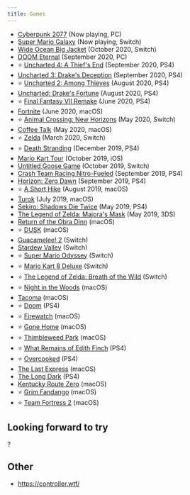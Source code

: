 ```yaml
---
title: Games
---
```


- [Cyberpunk 2077](https://en.wikipedia.org/wiki/Cyberpunk_2077) (Now playing, PC)
- [Super Mario Galaxy](https://supermario3dallstars.nintendo.com/super-mario-galaxy/) (Now playing, Switch)
- [Wide Ocean Big Jacket](https://www.nintendo.com/games/detail/wide-ocean-big-jacket-switch/) (October 2020, Switch)
- [DOOM Eternal](https://en.wikipedia.org/wiki/Doom_Eternal) (September 2020, PC)
- ⭐️ [Uncharted 4: A Thief's End](https://en.wikipedia.org/wiki/Uncharted_4:_A_Thief%27s_End) (September 2020, PS4)
- [Uncharted 3: Drake's Deception](https://en.wikipedia.org/wiki/Uncharted_3:_Drake%27s_Deception) (September 2020, PS4)
- ⭐️ [Uncharted 2: Among Thieves](https://en.wikipedia.org/wiki/Uncharted_2:_Among_Thieves) (August 2020, PS4)
- [Uncharted: Drake's Fortune](https://en.wikipedia.org/wiki/Uncharted:_Drake%27s_Fortune) (August 2020, PS4)
- ⭐️ [Final Fantasy VII Remake](https://en.wikipedia.org/wiki/Final_Fantasy_VII_Remake) (June 2020, PS4)
- [Fortnite](https://en.wikipedia.org/wiki/Fortnite) (June 2020, macOS)
- ⭐️ [Animal Crossing: New Horizons](https://en.wikipedia.org/wiki/Animal_Crossing:_New_Horizons) (May 2020, Switch)
- [Coffee Talk](https://www.gog.com/game/coffee_talk) (May 2020, macOS)
- ⭐️ [Zelda](https://en.wikipedia.org/wiki/The_Legend_of_Zelda:_Link%27s_Awakening_(2019_video_game)) (March 2020, Switch)
- ⭐️ [Death Stranding](https://en.wikipedia.org/wiki/Death_Stranding) (December 2019, PS4)
- [Mario Kart Tour](https://en.wikipedia.org/wiki/Mario_Kart_Tour) (October 2019, iOS)
- [Untitled Goose Game](https://en.wikipedia.org/wiki/Untitled_Goose_Game) (October 2019, Switch)
- [Crash Team Racing Nitro-Fueled](https://en.wikipedia.org/wiki/Crash_Team_Racing_Nitro-Fueled) (September 2019, PS4)
- [Horizon: Zero Dawn](https://en.wikipedia.org/wiki/Horizon_Zero_Dawn) (September 2019, PS4)
- ⭐️ [A Short Hike](http://ashorthike.com/) (August 2019, macOS)
- [Turok](https://www.gog.com/game/turok) (July 2019, macOS)
- [Sekiro: Shadows Die Twice](https://en.wikipedia.org/wiki/Sekiro:_Shadows_Die_Twice) (May 2019, PS4)
- [The Legend of Zelda: Majora's Mask](https://en.wikipedia.org/wiki/The_Legend_of_Zelda:_Majora%27s_Mask) (May 2019, 3DS)
- [Return of the Obra Dinn](https://en.wikipedia.org/wiki/Return_of_the_Obra_Dinn) (macOS)
- ⭐️ [DUSK](<https://en.wikipedia.org/wiki/Dusk_(video_game)>) (macOS)
- [Guacamelee! 2](https://en.wikipedia.org/wiki/Guacamelee!_2) (Switch)
- [Stardew Valley](https://en.wikipedia.org/wiki/Stardew_Valley) (Switch)
- ⭐️ [Super Mario Odyssey](https://en.wikipedia.org/wiki/Super_Mario_Odyssey) (Switch)
- ⭐️ [Mario Kart 8 Deluxe](https://www.nintendo.com/games/detail/mario-kart-8-deluxe-switch/) (Switch)
- ⭐️ [The Legend of Zelda: Breath of the Wild](https://en.wikipedia.org/wiki/The_Legend_of_Zelda:_Breath_of_the_Wild) (Switch)
- ⭐️ [Night in the Woods](https://en.wikipedia.org/wiki/Night_in_the_Woods) (macOS)
- [Tacoma](<https://en.wikipedia.org/wiki/Tacoma_(video_game)>) (macOS)
- ⭐️ [Doom](<https://en.wikipedia.org/wiki/Doom_(2016_video_game)>) (PS4)
- ️⭐️️️ ️️[Firewatch](https://en.wikipedia.org/wiki/Firewatch) (macOS)
- ⭐️ [Gone Home](https://en.wikipedia.org/wiki/Gone_Home) (macOS)
- ⭐️ [Thimbleweed Park](https://en.wikipedia.org/wiki/Thimbleweed_Park) (macOS)
- ⭐️ [What Remains of Edith Finch](https://en.wikipedia.org/wiki/What_Remains_of_Edith_Finch) (PS4)
- ⭐️ [Overcooked](https://en.wikipedia.org/wiki/Overcooked) (PS4)
- [The Last Express](https://en.wikipedia.org/wiki/The_Last_Express) (macOS)
- [The Long Dark](https://en.wikipedia.org/wiki/The_Long_Dark) (PS4)
- [Kentucky Route Zero](https://en.wikipedia.org/wiki/Kentucky_Route_Zero) (macOS)
- ⭐️ [Grim Fandango](https://en.wikipedia.org/wiki/Grim_Fandango) (macOS)
- ️⭐️ [Team Fortress 2](https://en.wikipedia.org/wiki/Team_Fortress_2) (macOS)

## Looking forward to try

?

## Other

- https://controller.wtf/
